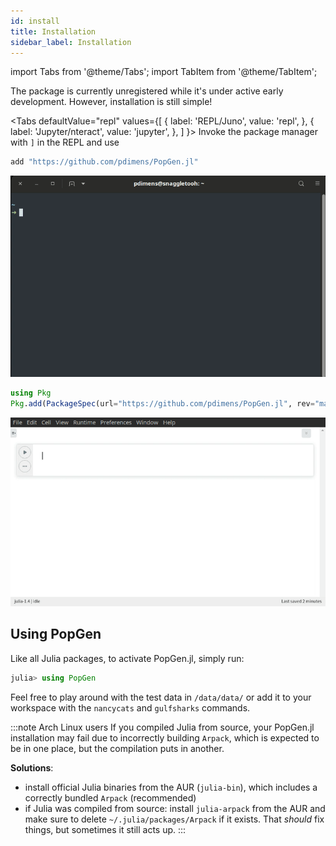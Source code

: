 ```yaml
---
id: install
title: Installation
sidebar_label: Installation
---
```

import Tabs from '@theme/Tabs';
import TabItem from '@theme/TabItem';

The package is currently unregistered while it's under active early development. However, installation is still simple!

<Tabs
  defaultValue="repl"
  values={[
    { label: 'REPL/Juno', value: 'repl', },
    { label: 'Jupyter/nteract', value: 'jupyter', },
  ]
}>
<TabItem value="repl">
Invoke the package manager with `]` in the REPL and use

```julia
add "https://github.com/pdimens/PopGen.jl"
```

![install](img/install_repl.gif)

</TabItem>
<TabItem value="jupyter">

```julia
using Pkg
Pkg.add(PackageSpec(url="https://github.com/pdimens/PopGen.jl", rev="master"))
```

![install](img/install_jupyter.gif)

</TabItem>
</Tabs>

## Using PopGen

Like all Julia packages, to activate PopGen.jl, simply run:

```julia
julia> using PopGen
```

Feel free to play around with the test data in `/data/data/` or add it to your workspace with the `nancycats` and `gulfsharks` commands.


:::note Arch Linux users
If you compiled Julia from source, your PopGen.jl installation may fail due to incorrectly building `Arpack`, which is expected to be in one place, but the compilation puts in another. 

**Solutions**:

- install official Julia binaries from the AUR (`julia-bin`), which includes a correctly bundled `Arpack` (recommended)
- if Julia was compiled from source: install `julia-arpack` from the AUR and make sure to delete `~/.julia/packages/Arpack` if it exists. That *should* fix things, but sometimes it still acts up.
:::
